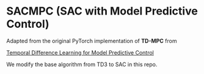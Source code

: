 # SACMPC (SAC with Model Predictive Control)

Adapted from the original PyTorch implementation of **TD-MPC** from

[Temporal Difference Learning for Model Predictive Control](https://arxiv.org/abs/2203.04955)

We modify the base algorithm from TD3 to SAC in this repo.
